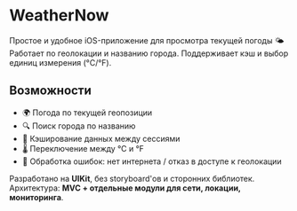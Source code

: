# WeatherNow

Простое и удобное iOS-приложение для просмотра текущей погоды 🌤  
Работает по геолокации и названию города. Поддерживает кэш и выбор единиц измерения (°C/°F).  

## Возможности
- 🌍 Погода по текущей геопозиции
- 🔍 Поиск города по названию
- 🔁 Кэширование данных между сессиями
- 🌡 Переключение между °C и °F
- 📡 Обработка ошибок: нет интернета / отказ в доступе к геолокации

Разработано на **UIKit**, без storyboard'ов и сторонних библиотек.  
Архитектура: **MVC + отдельные модули для сети, локации, мониторинга**.  
